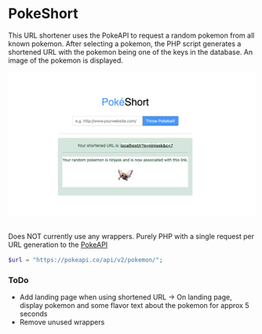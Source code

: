 # PokeShort
This URL shortener uses the PokeAPI to request a random pokemon from all known pokemon.  After selecting a pokemon, the PHP script generates a shortened URL with the pokemon being one of the keys in the database.  An image of the pokemon is displayed.  

![Pokeshort screenshot!](img/PokeShortSS.png "PokeShort Screenshot")

##
Does NOT currently use any wrappers. Purely PHP with a single request per URL generation to the [PokeAPI](https://pokeapi.co/)

```php
$url = "https://pokeapi.co/api/v2/pokemon/";
```

### ToDo
* Add landing page when using shortened URL -> On landing page, display pokemon and some flavor text about the pokemon for approx 5 seconds
* Remove unused wrappers
